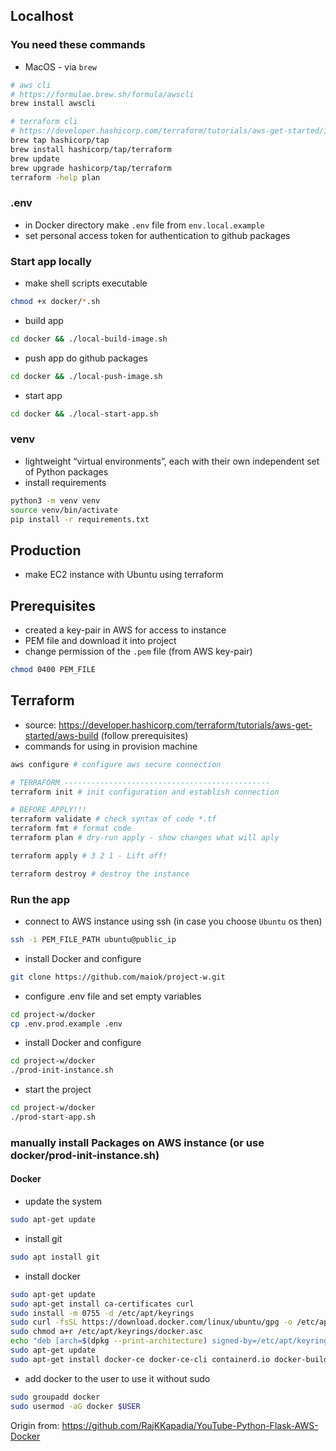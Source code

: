 ## Localhost

### You need these commands
* MacOS - via `brew`
```bash
# aws cli
# https://formulae.brew.sh/formula/awscli
brew install awscli

# terraform cli
# https://developer.hashicorp.com/terraform/tutorials/aws-get-started/install-cli
brew tap hashicorp/tap
brew install hashicorp/tap/terraform
brew update
brew upgrade hashicorp/tap/terraform
terraform -help plan
```

### .env
* in Docker directory make `.env` file from `env.local.example`
* set personal access token for authentication to github packages

### Start app locally
* make shell scripts executable
```bash
chmod +x docker/*.sh
```
* build app
```bash
cd docker && ./local-build-image.sh
```
* push app do github packages
```bash
cd docker && ./local-push-image.sh
```
* start app
```bash
cd docker && ./local-start-app.sh
```
### venv
* lightweight “virtual environments”, each with their own independent set of Python packages
* install requirements
```bash
python3 -m venv venv
source venv/bin/activate
pip install -r requirements.txt
```


## Production
* make EC2 instance with Ubuntu using terraform

## Prerequisites
* created a key-pair in AWS for access to instance
* PEM file and download it into project
* change permission of the `.pem` file (from AWS key-pair)
```bash
chmod 0400 PEM_FILE
``` 

## Terraform
* source: https://developer.hashicorp.com/terraform/tutorials/aws-get-started/aws-build (follow prerequisites)
* commands for using in provision machine
```bash
aws configure # configure aws secure connection

# TERRAFORM ----------------------------------------------
terraform init # init configuration and establish connection

# BEFORE APPLY!!!
terraform validate # check syntax of code *.tf
terraform fmt # format code
terraform plan # dry-run apply - show changes what will aply

terraform apply # 3 2 1 - Lift off!

terraform destroy # destroy the instance
```

### Run the app
* connect to AWS instance using ssh (in case you choose `Ubuntu` os then)
```bash
ssh -i PEM_FILE_PATH ubuntu@public_ip
```

* install Docker and configure
```bash
git clone https://github.com/maiok/project-w.git
```

* configure .env file and set empty variables
```bash
cd project-w/docker
cp .env.prod.example .env
```

* install Docker and configure
```bash
cd project-w/docker
./prod-init-instance.sh
```

* start the project
```bash
cd project-w/docker
./prod-start-app.sh
```

### manually install Packages on AWS instance (or use docker/prod-init-instance.sh)

#### Docker
* update the system
```bash
sudo apt-get update
```
* install git
```bash
sudo apt install git
```
* install docker
```bash
sudo apt-get update
sudo apt-get install ca-certificates curl
sudo install -m 0755 -d /etc/apt/keyrings
sudo curl -fsSL https://download.docker.com/linux/ubuntu/gpg -o /etc/apt/keyrings/docker.asc
sudo chmod a+r /etc/apt/keyrings/docker.asc
echo "deb [arch=$(dpkg --print-architecture) signed-by=/etc/apt/keyrings/docker.asc] https://download.docker.com/linux/ubuntu $(. /etc/os-release && echo "$VERSION_CODENAME") stable" | sudo tee /etc/apt/sources.list.d/docker.list > /dev/null
sudo apt-get update
sudo apt-get install docker-ce docker-ce-cli containerd.io docker-buildx-plugin docker-compose-plugin
```
* add docker to the user to use it without sudo
```bash
sudo groupadd docker
sudo usermod -aG docker $USER
```

Origin from: https://github.com/RajKKapadia/YouTube-Python-Flask-AWS-Docker